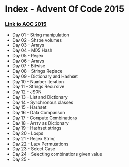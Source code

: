 # __Index__ - Advent Of Code 2015 
### [Link to AOC 2015](https://adventofcode.com/2015/)

* Day 01 - String manipulation 
* Day 02 - Shape volumes 
* Day 03 - Arrays 
* Day 04 - MD5 Hash 
* Day 05 - Regex 
* Day 06 - Arrays 
* Day 07 - Bitwise 
* Day 08 - Strings Replace 
* Day 09 - Dictionary and Hashset 
* Day 10 - Number iteration 
* Day 11 - Strings Recursive 
* Day 12 - JSON 
* Day 13 - List and Dictionary 
* Day 14 - Synchronous classes 
* Day 15 - Hashset 
* Day 16 - Data Comparison 
* Day 17 - Compute Combinations 
* Day 18 - Array as Dictionary 
* Day 19 - Hashset strings 
* Day 20 - Loops 
* Day 21 - Regex String 
* Day 22 - Lazy Permutations
* Day 23 - Select Case
* Day 24 - Selecting combinations given value
* Day 25 - 